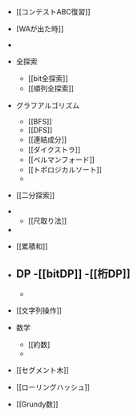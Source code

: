 - [[コンテストABC復習]]
- [WAが出た時]]
-
- 全探索
	- [[bit全探索]]
	- [[順列全探索]]
- グラフアルゴリズム
	- [[BFS]]
	- [[DFS]]
	- [[連結成分]]
	- [[ダイクストラ]]
	- [[ベルマンフォード]]
	- [[トポロジカルソート]]
	- 
	
- [[二分探索]]
- - [[尺取り法]]
- 
- [[累積和]]
- DP
	-[[bitDP]]
	-[[桁DP]]
	-
	-
- [[文字列操作]]
- 数学
	- [[約数]
	- 
- [[セグメント木]]
- [[ローリングハッシュ]]
- [[Grundy数]]

